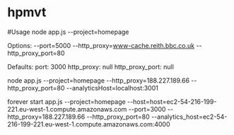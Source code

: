 hpmvt
=====

#Usage
node app.js --project=homepage

Options:
--port=5000
--http_proxy=www-cache.reith.bbc.co.uk
--http_proxy_port=80

Defaults:
port: 3000
http_proxy: null
http_proxy_port: null

node app.js --project=homepage --http_proxy=188.227.189.66 --http_proxy_port=80 --analyticsHost=localhost:3001

forever start app.js --project=homepage --host=host=ec2-54-216-199-221.eu-west-1.compute.amazonaws.com --port=3000 --http_proxy=188.227.189.66 --http_proxy_port=80 --analytics_host=ec2-54-216-199-221.eu-west-1.compute.amazonaws.com:4000

